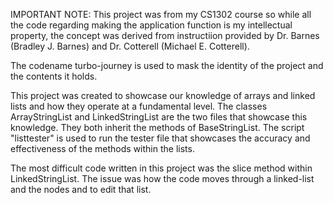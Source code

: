 IMPORTANT NOTE: This project was from my CS1302 course so while all the code regarding making the application function is my intellectual property, the concept was derived from instructiion provided by Dr. Barnes (Bradley J. Barnes) and Dr. Cotterell (Michael E. Cotterell).

The codename turbo-journey is used to mask the identity of the project and the contents it holds.

This project was created to showcase our knowledge of arrays and linked lists and how they operate at a fundamental level. The classes ArrayStringList and LinkedStringList are the two files that showcase this knowledge. They both inherit the methods of BaseStringList. The script "listtester" is used to run the tester file that showcases the accuracy and effectiveness of the methods within the lists.

The most difficult code written in this project was the slice method within LinkedStringList. The issue was how the code moves through a linked-list and the nodes and to edit that list.